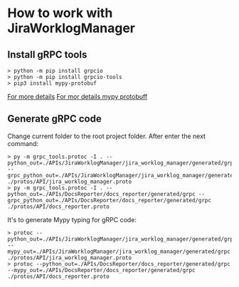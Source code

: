 # How to work with JiraWorklogManager
## Install gRPC tools
```
> python -m pip install grpcio
> python -m pip install grpcio-tools
> pip3 install mypy-protobuf
```
[For more details](https://grpc.io/docs/languages/python/quickstart/)
[For mor details mypy protobuff](https://github.com/nipunn1313/mypy-protobuf)

## Generate gRPC code
Change current folder to the root project folder. After enter the next command:
```
> py -m grpc_tools.protoc -I . --python_out=./APIs/JiraWorklogManager/jira_worklog_manager/generated/grpc --grpc_python_out=./APIs/JiraWorklogManager/jira_worklog_manager/generated/grpc ./protos/API/jira_worklog_manager.proto
> py -m grpc_tools.protoc -I . --python_out=./APIs/DocsReporter/docs_reporter/generated/grpc --grpc_python_out=./APIs/DocsReporter/docs_reporter/generated/grpc ./protos/API/docs_reporter.proto
```
It's to generate Mypy typing for gRPC code:
```
> protoc --python_out=./APIs/JiraWorklogManager/jira_worklog_manager/generated/grpc --mypy_out=./APIs/JiraWorklogManager/jira_worklog_manager/generated/grpc ./protos/API/jira_worklog_manager.proto
> protoc --python_out=./APIs/DocsReporter/docs_reporter/generated/grpc --mypy_out=./APIs/DocsReporter/docs_reporter/generated/grpc ./protos/API/docs_reporter.proto
```